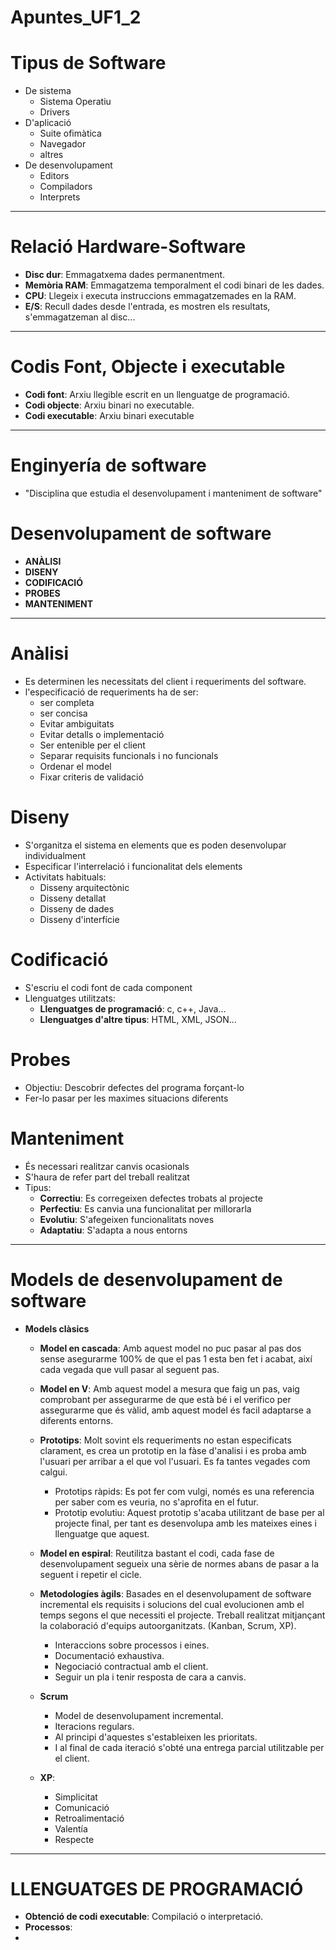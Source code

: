 # Apuntes_UF1_2
# Tipus de Software
- De sistema
    - Sistema Operatiu
    - Drivers
- D'aplicació
    - Suite ofimàtica
    - Navegador
    - altres
- De desenvolupament
    - Editors
    - Compiladors
    - Interprets
---
# Relació Hardware-Software
- **Disc dur**: Emmagatxema dades permanentment.
- **Memòria RAM**: Emmagatzema temporalment el codi binari de les dades.
- **CPU**: Llegeix i executa instruccions emmagatzemades en la RAM.
- **E/S**: Recull dades desde l'entrada, es mostren els resultats, s'emmagatzeman al disc...
---
# Codis Font, Objecte i executable
- **Codi font**: Arxiu llegible escrit en un llenguatge de programació.
- **Codi objecte**: Arxiu binari no executable.
- **Codi executable**: Arxiu binari executable
---
# Enginyería de software
- "Disciplina que estudia el desenvolupament i manteniment de software"

# Desenvolupament de software
- **ANÀLISI**
- **DISENY**
- **CODIFICACIÓ**
- **PROBES**
- **MANTENIMENT**
---
# Anàlisi
- Es determinen les necessitats del client i requeriments del software.
- l'especificació de requeriments ha de ser:
    - ser completa
    - ser concisa
    - Evitar ambiguitats
    - Evitar detalls o implementació
    - Ser entenible per el client
    - Separar requisits funcionals i no funcionals
    - Ordenar el model
    - Fixar criteris de validació
# Diseny
- S'organitza el sistema en elements que es poden desenvolupar individualment
- Especificar l'interrelació i funcionalitat dels elements
- Activitats habituals:
    - Disseny arquitectònic
    - Disseny detallat
    - Disseny de dades
    - Disseny d'interfície
# Codificació
- S'escriu el codi font de cada component
- Llenguatges utilitzats:
    - **Llenguatges de programació**: c, c++, Java...
    - **Llenguatges d'altre tipus**: HTML, XML, JSON...
# Probes
- Objectiu: Descobrir defectes del programa forçant-lo
- Fer-lo pasar per les maximes situacions diferents
# Manteniment
- És necessari realitzar canvis ocasionals
- S'haura de refer part del treball realitzat
- Tipus:
    - **Correctiu**: Es corregeixen defectes trobats al projecte
    - **Perfectiu**: Es canvia una funcionalitat per millorarla
    - **Evolutiu**: S'afegeixen funcionalitats noves
    - **Adaptatiu**: S'adapta a nous entorns
---
# Models de desenvolupament de software
- **Models clàsics**
    - **Model en cascada**: Amb aquest model no puc pasar al pas dos sense asegurarme 100% de que el pas 1 esta ben fet i acabat, així cada vegada que vull pasar al seguent pas.

    - **Model en V**: Amb aquest model a mesura que faig un pas, vaig comprobant per assegurarme de que està bé i el verifico per assegurarme que és vàlid, amb aquest model és facil adaptarse a diferents entorns.
    
    - **Prototips**: Molt sovint els requeriments no estan especificats clarament, es crea un prototip en la fàse d'analisi i es proba amb l'usuari per arribar a el que vol l'usuari. Es fa tantes vegades com calgui.
        - Prototips ràpids: Es pot fer com vulgi, només es una referencia per saber com es veuria, no s'aprofita en el futur.
        - Prototip evolutiu: Aquest prototip s'acaba utilitzant de base per al projecte final, per tant es desenvolupa amb les mateixes eines i llenguatge que aquest.
    
    - **Model en espiral**: Reutilitza bastant el codi, cada fase de desenvolupament segueix una sèrie de normes abans de pasar a la seguent i repetir el cicle.
    
    - **Metodologíes àgils**: Basades en el desenvolupament de software incremental els requisits i solucions del cual evolucionen amb el temps segons el que necessiti el projecte. Treball realitzat mitjançant la colaboració d'equips autoorganitzats. (Kanban, Scrum, XP).
        - Interaccions sobre processos i eines.
        - Documentació exhaustiva.
        - Negociació contractual amb el client.
        - Seguir un pla i tenir resposta de cara a canvis.
    - **Scrum**
        - Model de desenvolupament incremental.
        - Iteracions regulars.
        - Al principi d'aquestes s'estableixen les prioritats.
        - I al final de cada iteració s'obté una entrega parcial utilitzable per el client.
    - **XP**:
        - Simplicitat
        - Comunicació
        - Retroalimentació
        - Valentía
        - Respecte
---
# LLENGUATGES DE PROGRAMACIÓ
- **Obtenció de codi executable**: Compilació o interpretació.
- **Processos**:
- 
